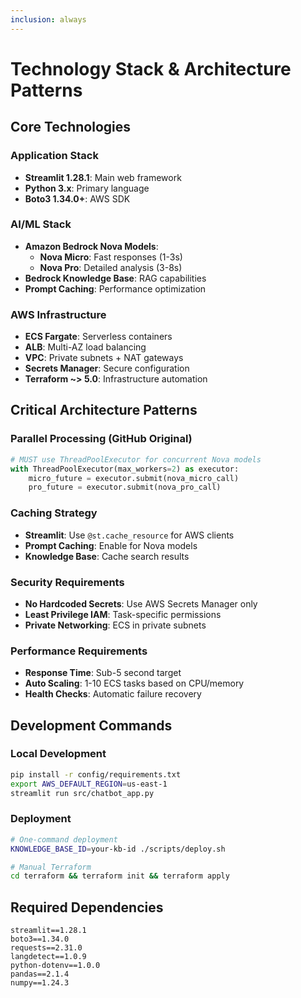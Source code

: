 ```yaml
---
inclusion: always
---
```


# Technology Stack & Architecture Patterns

## Core Technologies

### Application Stack
- **Streamlit 1.28.1**: Main web framework
- **Python 3.x**: Primary language
- **Boto3 1.34.0+**: AWS SDK

### AI/ML Stack
- **Amazon Bedrock Nova Models**:
  - **Nova Micro**: Fast responses (1-3s)
  - **Nova Pro**: Detailed analysis (3-8s)
- **Bedrock Knowledge Base**: RAG capabilities
- **Prompt Caching**: Performance optimization

### AWS Infrastructure
- **ECS Fargate**: Serverless containers
- **ALB**: Multi-AZ load balancing
- **VPC**: Private subnets + NAT gateways
- **Secrets Manager**: Secure configuration
- **Terraform ~> 5.0**: Infrastructure automation

## Critical Architecture Patterns

### Parallel Processing (GitHub Original)
```python
# MUST use ThreadPoolExecutor for concurrent Nova models
with ThreadPoolExecutor(max_workers=2) as executor:
    micro_future = executor.submit(nova_micro_call)
    pro_future = executor.submit(nova_pro_call)
```

### Caching Strategy
- **Streamlit**: Use `@st.cache_resource` for AWS clients
- **Prompt Caching**: Enable for Nova models
- **Knowledge Base**: Cache search results

### Security Requirements
- **No Hardcoded Secrets**: Use AWS Secrets Manager only
- **Least Privilege IAM**: Task-specific permissions
- **Private Networking**: ECS in private subnets

### Performance Requirements
- **Response Time**: Sub-5 second target
- **Auto Scaling**: 1-10 ECS tasks based on CPU/memory
- **Health Checks**: Automatic failure recovery

## Development Commands

### Local Development
```bash
pip install -r config/requirements.txt
export AWS_DEFAULT_REGION=us-east-1
streamlit run src/chatbot_app.py
```

### Deployment
```bash
# One-command deployment
KNOWLEDGE_BASE_ID=your-kb-id ./scripts/deploy.sh

# Manual Terraform
cd terraform && terraform init && terraform apply
```

## Required Dependencies
```
streamlit==1.28.1
boto3==1.34.0
requests==2.31.0
langdetect==1.0.9
python-dotenv==1.0.0
pandas==2.1.4
numpy==1.24.3
```